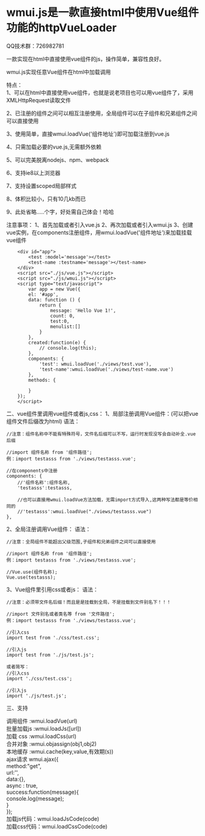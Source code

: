 # wmui.js是一款直接html中使用Vue组件功能的httpVueLoader   
QQ技术群：726982781  

一款实现在html中直接使用vue组件的js，操作简单，兼容性良好。

wmui.js实现任意Vue组件在html中加载调用 

特点：  
1、可以在html中直接使用vue组件，也就是说老项目也可以用vue组件了，采用XMLHttpRequest读取文件

2、已注册的组件之间可以相互注册使用，全局组件可以在子组件和兄弟组件之间可以直接使用

3、使用简单，直接wmui.loadVue('组件地址')即可加载注册到vue.js

4、只需加载必要的vue.js,无需额外依赖

5、可以完美脱离nodejs、npm、webpack

6、支持ie8以上浏览器

7、支持设置scoped局部样式

8、体积比较小，只有10几kb而已

9、此处省略.....个字，好处需自己体会！哈哈

注意事项：
1、首先加载或者引入vue.js
2、再次加载或者引入wmui.js
3、创建vue实例，在components注册组件，用wmui.loadVue('组件地址')来加载挂载vue组件


		<div id="app">
			<test :model='message'></test>
			<test-name :testname='message'></test-name>
		</div>
		<script src="./js/vue.js"></script>
		<script src="./js/wmui.js"></script>
		<script type="text/javascript">
		    var app = new Vue({
		    el: '#app',
		    data: function () {
		        return {
		            message: 'Hello Vue 1!',
		            count: 0,
		            test:0,
		            menulist:[]
		        }
		    },
			created:function(e) {
		  		// console.log(this);
		  	},
		    components: {
		    	'test': wmui.loadVue('./views/test.vue'),
		        'test-name':wmui.loadVue('./views/test-name.vue')
		    },
		    methods: {
		        
		    }
		});
		</script>
	
二、vue组件里调用vue组件或者js,css：
1、局部注册调用Vue组件：(可以把vue组件文件后缀改为html)
	语法：

	//注意：组件名称中不能有特殊符号，文件名后缀可以不写，运行时发现没写会自动补全.vue后缀
	
	//import 组件名称 from '组件路径';
	例：import testasss from './views/testasss.vue';

	//在components中注册
	components: {
		//'组件名称':组件名称,
		'testasss':testasss,

		//也可以直接用wmui.loadVue方法加载，无需import方式导入,这两种写法都是等价相同的
		//'testasss':wmui.loadVue("./views/testasss.vue")
	},

2、全局注册调用Vue组件：
	语法：


	//注意：全局组件不能超出父级范围,子组件和兄弟组件之间可以直接使用
	
	//import 组件名称 from '组件路径';
	例：import testasss from './views/testasss.vue';
	
	//Vue.use(组件名称);
	Vue.use(testasss);

3、Vue组件里引用css或者js：
	语法：

	//注意：必须带文件名后缀！而且是是挂载到全局，不是挂载到文件别名下！！！
	
	//import 文件别名或者类名等 from '文件路径';
	例：import testasss from './views/testasss.vue';
	
	//引入css
	import test from './css/test.css';

	//引入js
	import test from './js/test.js';

	或者简写：
	//引入css
	import './css/test.css';

	//引入js
	import './js/test.js';
  
  
  
  三、支持
  

  调用组件		:wmui.loadVue(url)  
  批量加载js	:wmui.loadJs([url])  
  加载 css     :wmui.loadCss(url)  
  合并对象		:wmui.objassign(obj1,obj2)  
  本地缓存		:wmui.cache(key,value,有效期(s))  
  ajax请求
  wmui.ajax({  
      method:"get",  
     url:'',  
     data:{},  
     async : true,  
     success:function(message){  
        console.log(message);  
     }  
    });  
 加载js代码：wmui.loadJsCode(code)  
 加载css代码：wmui.loadCssCode(code)  
 
 
